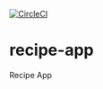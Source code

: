 [![CircleCI](https://circleci.com/gh/igavrysh/recipe-app.svg?style=svg)](https://circleci.com/gh/igavrysh/recipe-app)

# recipe-app

Recipe App